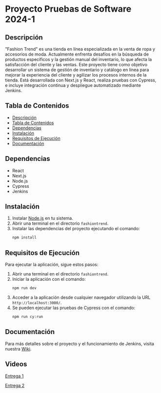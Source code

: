 # Proyecto Pruebas de Software 2024-1

## Descripción

"Fashion Trend" es una tienda en línea especializada en la venta de ropa y accesorios de moda. Actualmente enfrenta desafíos en la búsqueda de productos específicos y la gestión manual del inventario, lo que afecta la satisfacción del cliente y las ventas. Este proyecto tiene como objetivo desarrollar un sistema de gestión de inventario y catálogo en línea para mejorar la experiencia del cliente y agilizar los procesos internos de la tienda. Está desarrollada con Next.js y React, realiza pruebas con Cypress, e incluye integración continua y despliegue automatizado mediante Jenkins.


## Tabla de Contenidos

- [Descripción](#descripción)
- [Tabla de Contenidos](#tabla-de-contenidos)
- [Dependencias](#dependencias)
- [Instalación](#instalación)
- [Requisitos de Ejecución](#requisitos-de-ejecución)
- [Documentación](#documentación)

## Dependencias

- React
- Next.js
- Node.js
- Cypress
- Jenkins

## Instalación

1. Instalar [Node.js](https://nodejs.org/en/download/prebuilt-installer) en tu sistema.
2. Abrir una terminal en el directorio `fashiontrend`.
3. Instalar las dependencias del proyecto ejecutando el comando:
    ```sh
    npm install
    ```
## Requisitos de Ejecución

Para ejecutar la aplicación, sigue estos pasos:

1. Abrir una terminal en el directorio `fashiontrend`.
2. Iniciar la aplicación con el comando:
    ```sh
    npm run dev
    ```
3. Acceder a la aplicación desde cualquier navegador utilizando la URL `http://localhost:3000/`.
4. Se pueden ejecutar las pruebas de Cypress con el comando:
    ```sh
    npm run cy:run
    ```

## Documentación

Para más detalles sobre el proyecto y el funcionamiento de Jenkins, visita nuestra [Wiki](https://github.com/Proyecto-Pruebas-de-Software-Equipo-2/Proyecto-Pruebas-de-Software-2024-1/wiki).

## Videos

[Entrega 1](https://youtu.be/ZGgTyxmcrAk)

[Entrega 2](https://youtu.be/LQ1QVylhjQU)


